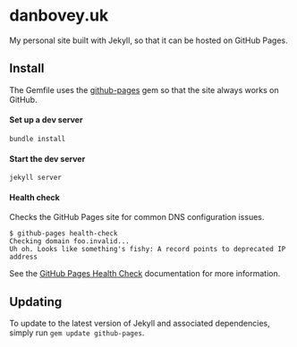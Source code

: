 # danbovey.uk
My personal site built with Jekyll, so that it can be hosted on GitHub Pages.

## Install

The Gemfile uses the [github-pages](https://github.com/github/pages-gem) gem so that the site always works on GitHub.

#### Set up a dev server

```
bundle install
```

#### Start the dev server

```
jekyll server
```

#### Health check

Checks the GitHub Pages site for common DNS configuration issues.

```
$ github-pages health-check
Checking domain foo.invalid...
Uh oh. Looks like something's fishy: A record points to deprecated IP address
```

See the [GitHub Pages Health Check](https://github.com/github/pages-health-check) documentation for more information.

## Updating

To update to the latest version of Jekyll and associated dependencies, simply run `gem update github-pages`.